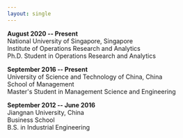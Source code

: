 ```yaml
---
layout: single
---
```


**August 2020 -- Present**  
National University of Singapore, Singapore  
Institute of Operations Research and Analytics  
Ph.D. Student in Operations Research and Analytics
                   
**September 2016 -- Present**    
University of Science and Technology of China, China  
School of Management  
Master's Student in Management Science and Engineering
                   
**September 2012 -- June 2016**       
Jiangnan University, China  
Business School  
B.S. in Industrial Engineering